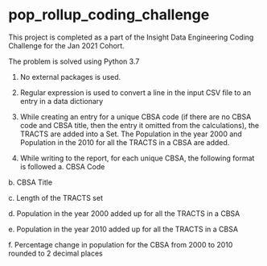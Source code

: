 # pop_rollup_coding_challenge
This project is completed as a part of the Insight Data Engineering Coding Challenge for the Jan 2021 Cohort.

The problem is solved using Python 3.7

1. No external packages is used.

2. Regular expression is used to convert a line in the input CSV file to an entry in a data dictionary

3. While creating an entry for a unique CBSA code (if there are no CBSA code and CBSA title, then the entry it omitted from the calculations), 
the TRACTS are added into a Set. The Population in the year 2000 and Population in the 2010 for all the TRACTS in a CBSA are added.

4. While writing to the report, for each unique CBSA, the following format is followed
  a. CBSA Code
  
  b. CBSA Title
  
  c. Length of the TRACTS set
  
  d. Population in the year 2000 added up for all the TRACTS in a CBSA
  
  e. Population in the year 2010 added up for all the TRACTS in a CBSA
  
  f. Percentage change in population for the CBSA from 2000 to 2010 rounded to 2 decimal places

